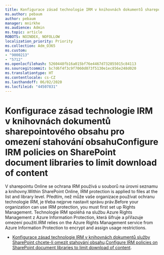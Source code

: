 ```yaml
---
title: Konfigurace zásad technologie IRM v knihovnách dokumentů sharepointového obsahu pro omezení stahování obsahu
ms.author: pebaum
author: pebaum
manager: mnirkhe
ms.audience: Admin
ms.topic: article
ROBOTS: NOINDEX, NOFOLLOW
localization_priority: Priority
ms.collection: Adm_O365
ms.custom:
- "9000213"
- "5712"
ms.openlocfilehash: 5260448fb16a015bf76e4467d732855015c84113
ms.sourcegitcommit: bc7d6f4f3c9f7060d073f5130e1ec856e248d020
ms.translationtype: HT
ms.contentlocale: cs-CZ
ms.lasthandoff: 06/02/2020
ms.locfileid: "44507831"
---
```

# <a name="configure-irm-policies-on-sharepoint-document-libraries-to-limit-download-of-content"></a><span data-ttu-id="36ea1-102">Konfigurace zásad technologie IRM v knihovnách dokumentů sharepointového obsahu pro omezení stahování obsahu</span><span class="sxs-lookup"><span data-stu-id="36ea1-102">Configure IRM policies on SharePoint document libraries to limit download of content</span></span>

<span data-ttu-id="36ea1-103">V sharepointu Online se ochrana IRM používá u souborů na úrovni seznamu a knihovny.</span><span class="sxs-lookup"><span data-stu-id="36ea1-103">Within SharePoint Online, IRM protection is applied to files at the list and library level.</span></span> <span data-ttu-id="36ea1-104">Předtím, než může vaše organizace používat ochranu technologie IRM, je třeba nejprve nastavit správu práv.</span><span class="sxs-lookup"><span data-stu-id="36ea1-104">Before your organization can use IRM protection, you must first set up Rights Management.</span></span> <span data-ttu-id="36ea1-105">Technologie IRM spoléhá na službu Azure Rights Management z Azure Information Protection, která šifruje a přiřazuje omezení použití.</span><span class="sxs-lookup"><span data-stu-id="36ea1-105">IRM relies on the Azure Rights Management service from Azure Information Protection to encrypt and assign usage restrictions.</span></span>

- <span data-ttu-id="36ea1-106">[Konfigurace zásad technologie IRM v knihovnách dokumentů služby SharePoint chcete-li omezit stahování obsahu](https://docs.microsoft.com/microsoft-365/compliance/set-up-irm-in-sp-admin-center).</span><span class="sxs-lookup"><span data-stu-id="36ea1-106">[Configure IRM policies on SharePoint document libraries to limit download of content](https://docs.microsoft.com/microsoft-365/compliance/set-up-irm-in-sp-admin-center).</span></span>
